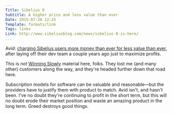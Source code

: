 ```yaml
---
Title: Sibelius 8
Subtitle: A higher price and less value than ever
Date: 2015-07-28 12:25
Template: formats/link
Tags: links
Link: http://www.sibeliusblog.com/news/sibelius-8-is-here/
...
```


Avid: [charging Sibelius users more money than ever for less value than
ever][link], after laying off their dev team a couple years ago just to maximize
profits.

[link]: http://www.sibeliusblog.com/news/sibelius-8-is-here/

This is *not* [Winning Slowly​] material here, folks. They lost me (and many
other) customers along the way, and they're headed further down that road here.

[Winning Slowly​]: http://www.winningslowly.org/

Subscription models for software can be valuable and reasonable—but the
providers have to justify them with product to match. Avid isn't, and hasn't
been. I've no doubt they're continuing to profit in the short term, but this
will no doubt erode their market position and waste an amazing product in the
long term. Greed destroys good things.
